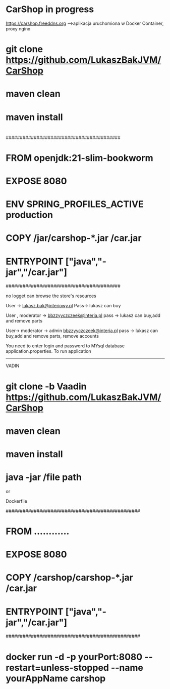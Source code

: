 # CarShop  in progress

https://carshop.freeddns.org       -->aplikacja uruchomiona w Docker Container, proxy nginx
# git clone  https://github.com/LukaszBakJVM/CarShop
# maven clean
# maven install 
# 
#########################################
# FROM   openjdk:21-slim-bookworm        #
# EXPOSE 8080                            # 
# ENV SPRING_PROFILES_ACTIVE production  #
# COPY /jar/carshop-*.jar /car.jar       #
# ENTRYPOINT ["java","-jar","/car.jar"]  #
#########################################

no logget 
can browse the store's resources

User -> lukasz.bak@interiowy.pl Pass-> lukasz
can buy

User , moderator -> bbzzyyczczeek@interia.pl    pass -> lukasz
can buy,add and remove parts

User-> moderator -> admin bbzzyyczczeek@interia.pl pass -> lukasz
can buy,add and remove parts, remove accounts

You need to enter login and  password  to MYsql database application.properties.
To run application 

-----------------------------------------------------------------------------
VADIN
# git clone -b Vaadin https://github.com/LukaszBakJVM/CarShop
# maven clean
# maven install 
# java -jar /file path

or 

Dockerfile

################################################
#   FROM   ............                        #
#   EXPOSE 8080                                # 
#   COPY /carshop/carshop-*.jar /car.jar       #
#   ENTRYPOINT ["java","-jar","/car.jar"]      #
################################################


# docker run -d -p yourPort:8080   --restart=unless-stopped --name yourAppName carshop
